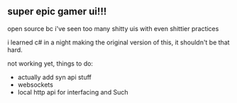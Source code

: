 ## super epic gamer ui!!!

open source bc i've seen too many shitty uis with even shittier practices

i learned c# in a night making the original version of this, it shouldn't be that hard.

not working yet, things to do:

* actually add syn api stuff
* websockets
* local http api for interfacing and Such

